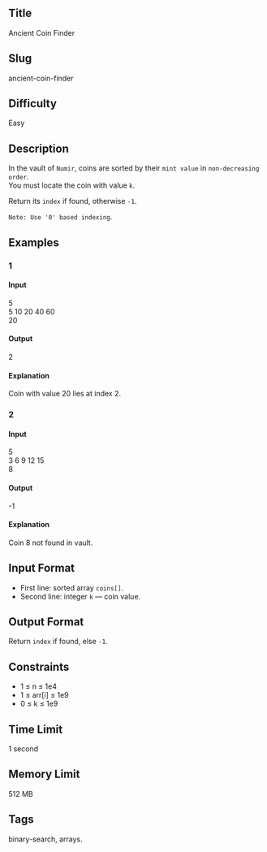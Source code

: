 ## Title

Ancient Coin Finder

## Slug

ancient-coin-finder

## Difficulty

Easy

## Description

In the vault of `Numir`, coins are sorted by their `mint value` in `non-decreasing order`.  
You must locate the coin with value `k`.  

Return its `index` if found, otherwise `-1`.  

`Note: Use '0' based indexing`.

## Examples

### 1

#### Input

5  
5 10 20 40 60  
20

#### Output

2

#### Explanation

Coin with value 20 lies at index 2.

### 2

#### Input

5  
3 6 9 12 15  
8

#### Output

-1

#### Explanation

Coin 8 not found in vault.

## Input Format  

- First line: sorted array `coins[]`.  
- Second line: integer `k` — coin value.

## Output Format  

Return `index` if found, else `-1`.

## Constraints  

- 1 ≤ n ≤ 1e4  
- 1 ≤ arr[i] ≤ 1e9  
- 0 ≤ k ≤ 1e9  

## Time Limit

1 second

## Memory Limit

512 MB

## Tags

binary-search, arrays.
